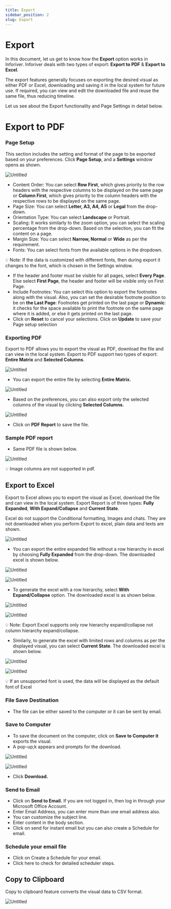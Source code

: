 ```yaml
---
title: Export
sidebar_position: 2
slug: Export
---
```

# Export

In this document, let us get to know how the **Export** option works in Inforiver. Inforiver deals with two types of export: **Export to PDF** & **Export to Excel**. 

The export features generally focuses on exporting the desired visual as either PDF or Excel, downloading and saving it in the local system for future use. If required, you can view and edit the downloaded file and reuse the same file, thus reducing timeline.

 Let us see about the Export functionality and Page Settings in detail below. 

# Export to PDF

### Page Setup

This section includes the setting and format of the page to be exported based on your preferences. Click **Page Setup**, and a **Settings** window opens as shown.

![Untitled](/img/Export/Fig1.Export.png)

- Content Order: You can select **Row First**, which gives priority to the row headers with the respective columns to be displayed on the same page or **Column First**, which gives priority to the column headers with the respective rows to be displayed on the same page.
- Page Size: You can select **Letter, A3, A4, A5** or **Legal** from the drop-down.
- Orientation Type: You can select **Landscape** or Portrait.
- Scaling: It works similarly to the zoom option, you can select the scaling percentage from the drop-down. Based on the selection, you can fit the content on a page.
- Margin Size: You can select **Narrow, Normal** or **Wide** as per the requirement.
- Fonts: You can select fonts from the available options in the dropdown.

<aside>
💡 Note: If the data is customized with different fonts, then during export it changes to the font, which is chosen in the Settings window.

</aside>

- If the header and footer must be visible for all pages, select **Every Page**. Else select **First Page**, the header and footer will be visible only on First Page.
- Include Footnotes: You can select this option to export the footnotes along with the visual. Also, you can set the desirable footnote position to be on **the Last Page**: Footnotes get printed on the last page or **Dynamic**: it checks for the space available to print the footnote on the same page where it is added, or else it gets printed on the last page.
- Click on **Reset** to cancel your selections. Click on **Update** to save your Page setup selection

### Exporting PDF

Export to PDF allows you to export the visual as PDF, download the file and can view in the local system. Export to PDF support two types of export: **Entire Matrix** and **Selected Columns**.

![Untitled](/img/Export/Fig2.ExporttoPDF.png)

- You can export the entire file by selecting **Entire Matrix.**

![Untitled](/img/Export/Fig3.EntireMatrix.png)

- Based on the preferences, you can also export only the selected columns of the visual by clicking **Selected Columns.**

![Untitled](/img/Export/Fig4.Selectedcolumn.png)

- Click on **PDF Report** to save the file.

### **Sample PDF report**

- Same PDF file is shown below.

![Untitled](/img/Export/Fig5.SamplePDFreport.png)

<aside>
💡 Image columns are not supported in pdf.

</aside>

## Export to Excel

Export to Excel allows you to export the visual as Excel, download the file and can view in the local system. Export Report is of three types: **Fully Expanded**, **With Expand/Collapse** and **Current State**. 

Excel do not support the Conditional formatting, Images and chats. They are not downloaded when you perform Export to excel, plain data and texts are shown. 

![Untitled](/img/Export/Fig6.ExportExceloptions.png)

- You can export the entire expanded file without a row hierarchy in excel by choosing **Fully Expanded** from the drop-down. The downloaded excel is shown below.

![Untitled](/img/Export/Fig7.Fullyexpanded.png)

![Untitled](/img/Export/Fig8.Samplexpanded.png)

- To generate the excel with a row hierarchy, select **With Expand/Collapse** option. The downloaded excel is as shown below.

![Untitled](/img/Export/Fig9.Expandcollapse.png)

![Untitled](/img/Export/Fig10.sampleexpand.png)

<aside>
💡 Note: Export Excel supports only row hierarchy expand/collapse not column hierarchy expand/collapse.

</aside>

- Similarly, to generate the excel with limited rows and columns as per the displayed visual, you can select **Current State**. The downloaded excel is shown below.

![Untitled](/img/Export/Fig11.currentstatus.png)

![Untitled](/img/Export/Fig12.Samplecurrent.png)

<aside>
💡 If an unsupported font is used, the data will be displayed as the default font of Excel

</aside>

### File Save Destination

- The file can be either saved to the computer or it can be sent by email.

### Save to Computer

- To save the document on the computer, click on **Save to Computer it** exports the visual.
- A pop-up;k appears and prompts for the download.

![Untitled](/img/Export/Fig13.ExportPDF.png)

![Untitled](/img/Export/Fig14.Popup.png)

- Click **Download.**

### **************************Send to Email**************************

- Click on **Send to Email.** If you are not logged in, then log in through your Microsoft Office Account.
- Enter Email Address, you can enter more than one email address also.
- You can customize the subject line.
- Enter content in the body section.
- Click on send for instant email but you can also create a Schedule for email.

### **************************Schedule your email file**************************

- Click on Create a Schedule for your email.
- Click here to check for detailed scheduler steps.

## Copy to Clipboard

Copy to clipboard feature converts the visual data to CSV format.

![Untitled](/img/Export/Fig15.Copytoclipboard.png)